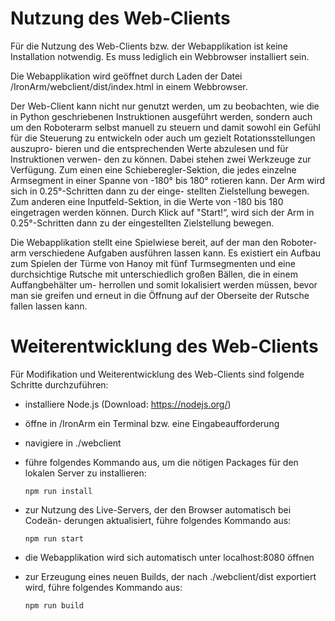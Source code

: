 # Nutzung des Web-Clients

Für die Nutzung des Web-Clients bzw. der Webapplikation ist keine Installation
notwendig. Es muss lediglich ein Webbrowser installiert sein.

Die Webapplikation wird geöffnet durch Laden der Datei /IronArm/webclient/dist/index.html in einem Webbrowser.

Der Web-Client kann nicht nur genutzt werden, um zu beobachten, wie die
in Python geschriebenen Instruktionen ausgeführt werden, sondern auch um
den Roboterarm selbst manuell zu steuern und damit sowohl ein Gefühl für die
Steuerung zu entwickeln oder auch um gezielt Rotationsstellungen auszupro-
bieren und die entsprechenden Werte abzulesen und für Instruktionen verwen-
den zu können. Dabei stehen zwei Werkzeuge zur Verfügung. Zum einen eine
Schieberegler-Sektion, die jedes einzelne Armsegment in einer Spanne von -180°
bis 180° rotieren kann. Der Arm wird sich in 0.25°-Schritten dann zu der einge-
stellten Zielstellung bewegen. Zum anderen eine Inputfeld-Sektion, in die Werte
von -180 bis 180 eingetragen werden können. Durch Klick auf "Start!“, wird sich
der Arm in 0.25°-Schritten dann zu der eingestellten Zielstellung bewegen.

Die Webapplikation stellt eine Spielwiese bereit, auf der man den Roboter-
arm verschiedene Aufgaben ausführen lassen kann. Es existiert ein Aufbau zum
Spielen der Türme von Hanoy mit fünf Turmsegmenten und eine durchsichtige
Rutsche mit unterschiedlich großen Bällen, die in einem Auffangbehälter um-
herrollen und somit lokalisiert werden müssen, bevor man sie greifen und erneut
in die Öffnung auf der Oberseite der Rutsche fallen lassen kann.

# Weiterentwicklung des Web-Clients

Für Modifikation und Weiterentwicklung des Web-Clients sind folgende Schritte
durchzuführen:

- installiere Node.js (Download: https://nodejs.org/)
- öffne in /IronArm ein Terminal bzw. eine Eingabeaufforderung
- navigiere in ./webclient
- führe folgendes Kommando aus, um die nötigen Packages für den lokalen
  Server zu installieren:

      npm run install

- zur Nutzung des Live-Servers, der den Browser automatisch bei Codeän-
  derungen aktualisiert, führe folgendes Kommando aus:

      npm run start

- die Webapplikation wird sich automatisch unter localhost:8080 öffnen
- zur Erzeugung eines neuen Builds, der nach ./webclient/dist exportiert
  wird, führe folgendes Kommando aus:

      npm run build
